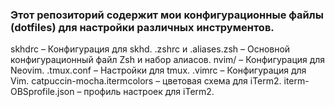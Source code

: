 ### Этот репозиторий содержит мои конфигурационные файлы (dotfiles) для настройки различных инструментов.

skhdrc – Конфигурация для skhd.
.zshrc и .aliases.zsh – Основной конфигурационный файл Zsh и набор алиасов.
nvim/ – Конфигурация для Neovim.
.tmux.conf – Настройки для tmux.
.vimrc – Конфигурация для Vim.
catpuccin-mocha.itermcolors – цветовая схема для iTerm2.
iterm-OBSprofile.json – профиль настроек для iTerm2.

